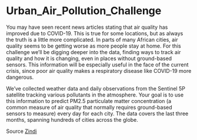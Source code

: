 # Urban_Air_Pollution_Challenge
You may have seen recent news articles stating that air quality has improved due to COVID-19. This is true for some locations, but as always the truth is a little more complicated. In parts of many African cities, air quality seems to be getting worse as more people stay at home. For this challenge we’ll be digging deeper into the data, finding ways to track air quality and how it is changing, even in places without ground-based sensors. This information will be especially useful in the face of the current crisis, since poor air quality makes a respiratory disease like COVID-19 more dangerous.

We’ve collected weather data and daily observations from the Sentinel 5P satellite tracking various pollutants in the atmosphere. Your goal is to use this information to predict PM2.5 particulate matter concentration (a common measure of air quality that normally requires ground-based sensors to measure) every day for each city. The data covers the last three months, spanning hundreds of cities across the globe.

Source [Zindi](https://zindi.africa/hackathons/urban-air-pollution-challenge)
